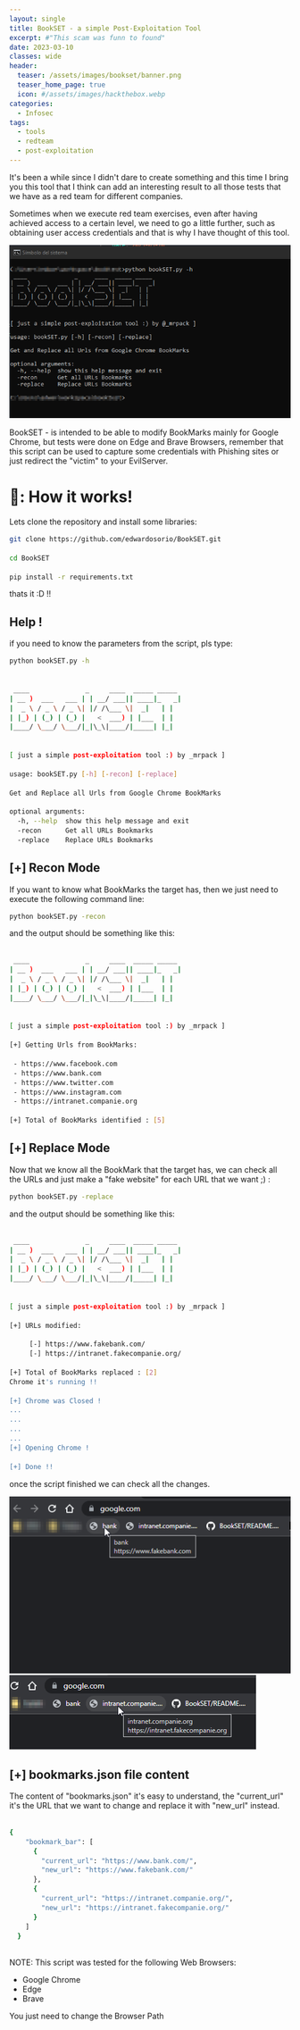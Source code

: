 ```yaml
---
layout: single
title: BookSET - a simple Post-Exploitation Tool
excerpt: #"This scam was funn to found"
date: 2023-03-10
classes: wide
header:
  teaser: /assets/images/bookset/banner.png
  teaser_home_page: true
  icon: #/assets/images/hackthebox.webp
categories:
  - Infosec
tags:  
  - tools
  - redteam
  - post-exploitation
---
```


It's been a while since I didn't dare to create something and this time I bring you this tool that I think can add an interesting result to all those tests that we have as a red team for different companies.

Sometimes when we execute red team exercises, even after having achieved access to a certain level, we need to go a little further, such as obtaining user access credentials and that is why I have thought of this tool.

![](/assets/images/bookset/banner.png)


BookSET - is intended to be able to modify BookMarks mainly for Google Chrome, but tests were done on Edge and Brave Browsers, remember that this script can be used to capture some credentials with Phishing sites or just redirect the "victim" to your EvilServer.

# 🔴: How it works!

Lets clone the repository and install some libraries:

```bash
git clone https://github.com/edwardosorio/BookSET.git

cd BookSET

pip install -r requirements.txt

```
thats it :D !!


## Help !

if you need to know the parameters from the script, pls type:

```bash
python bookSET.py -h


 ____              _     ____  _____ _____
| __ )  ___   ___ | | __/ ___|| ____|_   _|
|  _ \ / _ \ / _ \| |/ /\___ \|  _|   | |
| |_) | (_) | (_) |   <  ___) | |___  | |
|____/ \___/ \___/|_|\_\|____/|_____| |_|


[ just a simple post-exploitation tool :) by _mrpack ]

usage: bookSET.py [-h] [-recon] [-replace]

Get and Replace all Urls from Google Chrome BookMarks

optional arguments:
  -h, --help  show this help message and exit
  -recon      Get all URLs Bookmarks
  -replace    Replace URLs Bookmarks


```


## [+] Recon Mode 

If you want to know what BookMarks the target has, then we just need to execute the following command line:

```bash
python bookSET.py -recon

```

and the output should be something like this:

```bash

 ____              _     ____  _____ _____
| __ )  ___   ___ | | __/ ___|| ____|_   _|
|  _ \ / _ \ / _ \| |/ /\___ \|  _|   | |
| |_) | (_) | (_) |   <  ___) | |___  | |
|____/ \___/ \___/|_|\_\|____/|_____| |_|


[ just a simple post-exploitation tool :) by _mrpack ]

[+] Getting Urls from BookMarks:
 
 - https://www.facebook.com
 - https://www.bank.com
 - https://www.twitter.com
 - https://www.instagram.com
 - https://intranet.companie.org

[+] Total of BookMarks identified : [5]

```

## [+] Replace Mode

Now that we know all the BookMark that the target has, we can check all the URLs and just make a "fake website"  for each URL that we want ;) :

```bash
python bookSET.py -replace

```

and the output should be something like this:

```bash

 ____              _     ____  _____ _____
| __ )  ___   ___ | | __/ ___|| ____|_   _|
|  _ \ / _ \ / _ \| |/ /\___ \|  _|   | |
| |_) | (_) | (_) |   <  ___) | |___  | |
|____/ \___/ \___/|_|\_\|____/|_____| |_|


[ just a simple post-exploitation tool :) by _mrpack ]

[+] URLs modified:

     [-] https://www.fakebank.com/
     [-] https://intranet.fakecompanie.org/

[+] Total of BookMarks replaced : [2]
Chrome it's running !!

[+] Chrome was Closed !
...
...
...
...
[+] Opening Chrome !

[+] Done !!

```
once the script finished we can check all the changes.

![](/assets/images/bookset/fakebank.png) ![](/assets/images/bookset/intranetcompanie.png)

## [+] bookmarks.json file content

The content of "bookmarks.json" it's easy to understand, the "current_url" it's the URL that we want to change and replace it with "new_url" instead.

```bash

{
    "bookmark_bar": [
      {
        "current_url": "https://www.bank.com/",
        "new_url": "https://www.fakebank.com/"
      },
      {
        "current_url": "https://intranet.companie.org/",
        "new_url": "https://intranet.fakecompanie.org/"
      }
    ]
  }
  
  ```

NOTE: This script was tested for the following Web Browsers:

- Google Chrome
- Edge
- Brave

You just need to change the Browser Path
